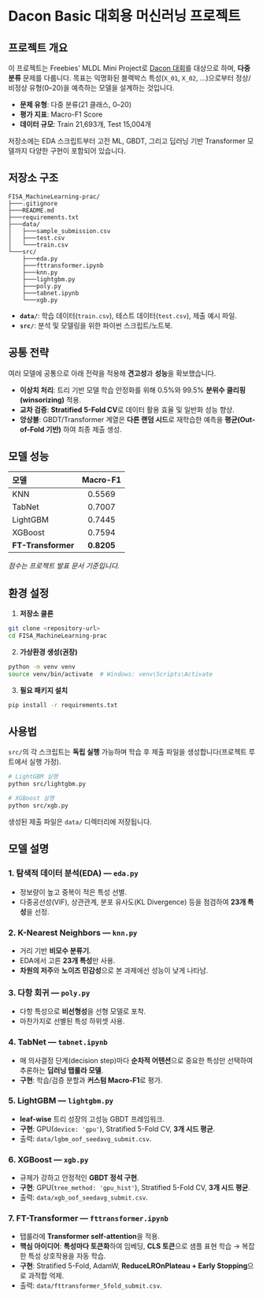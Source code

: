 # Dacon Basic 대회용 머신러닝 프로젝트

## 프로젝트 개요

이 프로젝트는 Freebies' MLDL Mini Project로 [Dacon 대회](https://dacon.io/competitions/official/236590/overview/description)를 대상으로 하며, **다중 분류** 문제를 다룹니다. 목표는 익명화된 블랙박스 특성(`X_01`, `X_02`, …)으로부터 정상/비정상 유형(0–20)을 예측하는 모델을 설계하는 것입니다.

- **문제 유형**: 다중 분류(21 클래스, 0–20)  
- **평가 지표**: Macro-F1 Score  
- **데이터 규모**: Train 21,693개, Test 15,004개

저장소에는 EDA 스크립트부터 고전 ML, GBDT, 그리고 딥러닝 기반 Transformer 모델까지 다양한 구현이 포함되어 있습니다.

## 저장소 구조

```
FISA_MachineLearning-prac/
├───.gitignore
├───README.md
├───requirements.txt
├───data/
│   ├───sample_submission.csv
│   ├───test.csv
│   └───train.csv
└───src/
    ├───eda.py
    ├───fttransformer.ipynb
    ├───knn.py
    ├───lightgbm.py
    ├───poly.py
    ├───tabnet.ipynb
    └───xgb.py
```

- **`data/`**: 학습 데이터(`train.csv`), 테스트 데이터(`test.csv`), 제출 예시 파일.  
- **`src/`**: 분석 및 모델링을 위한 파이썬 스크립트/노트북.

## 공통 전략

여러 모델에 공통으로 아래 전략을 적용해 **견고성**과 **성능**을 확보했습니다.

- **이상치 처리**: 트리 기반 모델 학습 안정화를 위해 0.5%와 99.5% **분위수 클리핑(winsorizing)** 적용.  
- **교차 검증**: **Stratified 5-Fold CV**로 데이터 활용 효율 및 일반화 성능 향상.  
- **앙상블**: GBDT/Transformer 계열은 **다른 랜덤 시드**로 재학습한 예측을 **평균(Out-of-Fold 기반)** 하여 최종 제출 생성.

## 모델 성능

| 모델 | Macro-F1 |
| :--- | :---: |
| KNN | 0.5569 |
| TabNet | 0.7007 |
| LightGBM | 0.7445 |
| XGBoost | 0.7594 |
| **FT-Transformer** | **0.8205** |

*점수는 프로젝트 발표 문서 기준입니다.*

## 환경 설정

1) **저장소 클론**
```bash
git clone <repository-url>
cd FISA_MachineLearning-prac
```

2) **가상환경 생성(권장)**
```bash
python -m venv venv
source venv/bin/activate  # Windows: venv\Scripts\Activate
```

3) **필요 패키지 설치**
```bash
pip install -r requirements.txt
```

## 사용법

`src/`의 각 스크립트는 **독립 실행** 가능하며 학습 후 제출 파일을 생성합니다(프로젝트 루트에서 실행 가정).

```bash
# LightGBM 실행
python src/lightgbm.py

# XGBoost 실행
python src/xgb.py
```
생성된 제출 파일은 `data/` 디렉터리에 저장됩니다.

## 모델 설명

### 1. 탐색적 데이터 분석(EDA) — `eda.py`
- 정보량이 높고 중복이 적은 특성 선별.  
- 다중공선성(VIF), 상관관계, 분포 유사도(KL Divergence) 등을 점검하여 **23개 특성**을 선정.

### 2. K-Nearest Neighbors — `knn.py`
- 거리 기반 **비모수 분류기**.  
- EDA에서 고른 **23개 특성**만 사용.  
- **차원의 저주**와 **노이즈 민감성**으로 본 과제에선 성능이 낮게 나타남.

### 3. 다항 회귀 — `poly.py`
- 다항 특성으로 **비선형성**을 선형 모델로 포착.  
- 마찬가지로 선별된 특성 하위셋 사용.

### 4. TabNet — `tabnet.ipynb`
- 매 의사결정 단계(decision step)마다 **순차적 어텐션**으로 중요한 특성만 선택하여 추론하는 **딥러닝 탭룰라 모델**.  
- **구현**: 학습/검증 분할과 **커스텀 Macro-F1**로 평가.

### 5. LightGBM — `lightgbm.py`
- **leaf-wise** 트리 성장의 고성능 GBDT 프레임워크.  
- **구현**: GPU(`device: 'gpu'`), Stratified 5-Fold CV, **3개 시드 평균**.  
- 출력: `data/lgbm_oof_seedavg_submit.csv`.

### 6. XGBoost — `xgb.py`
- 규제가 강하고 안정적인 **GBDT 정석 구현**.  
- **구현**: GPU(`tree_method: 'gpu_hist'`), Stratified 5-Fold CV, **3개 시드 평균**.  
- 출력: `data/xgb_oof_seedavg_submit.csv`.

### 7. FT-Transformer — `fttransformer.ipynb`
- 탭룰라에 **Transformer self-attention**을 적용.  
- **핵심 아이디어**: **특성마다 토큰화**하여 임베딩, **CLS 토큰**으로 샘플 표현 학습 → 복잡한 특성 상호작용을 자동 학습.  
- **구현**: Stratified 5-Fold, AdamW, **ReduceLROnPlateau + Early Stopping**으로 과적합 억제.  
- 출력: `data/fttransformer_5fold_submit.csv`.
